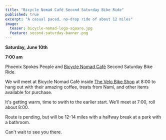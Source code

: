 ```yaml
---
title: "Bicycle Nomad Café Second Saturday Bike Ride"
published: true
excerpt: "A casual paced, no-drop ride of about 12 miles"
image:
  teaser: bicycle-nomad-logo-square.jpg
  feature: second-saturday-banner.png
---
```


**Saturday, June 10th**

**7:00 am**

Phoenix Spokes People and [Bicycle Nomad Café](http://www.thevelo.com/cafe.html) Second Saturday Bike Ride.

We will meet at Bicycle Nomad Café inside [The Velo Bike Shop](http://www.thevelo.com/) at 8:00 to hang out with their amazing coffee, treats from Nami, and other items available for purchase.

It's getting warm, time to swith to the earlier start. We'll meet at 7:00, roll about 8:00.

Route is pending, but will be 12-14 miles with a halfway break at a park with a bathroom.

Can't wait to see you there.
